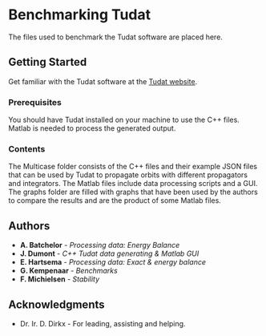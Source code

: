 # Benchmarking Tudat

The files used to benchmark the Tudat software are placed here. 

## Getting Started

Get familiar with the Tudat software at the [Tudat website](http://tudat.tudelft.nl/).

### Prerequisites

You should have Tudat installed on your machine to use the C++ files. Matlab is needed to process the generated output.

### Contents

The Multicase folder consists of the C++ files and their example JSON files that can be used by Tudat to propagate orbits with different propagators and integrators.
The Matlab files include data processing scripts and a GUI.
The graphs folder are filled with graphs that have been used by the authors to compare the results and are the product of some Matlab files.

## Authors

* **A. Batchelor** - *Processing data: Energy Balance*
* **J. Dumont** - *C++ Tudat data generating & Matlab GUI*
* **E. Hartsema** - *Processing data: Exact & energy balance*
* **G. Kempenaar** - *Benchmarks*
* **F. Michielsen** - *Stability*

## Acknowledgments

* Dr. Ir. D. Dirkx - For leading, assisting and helping.